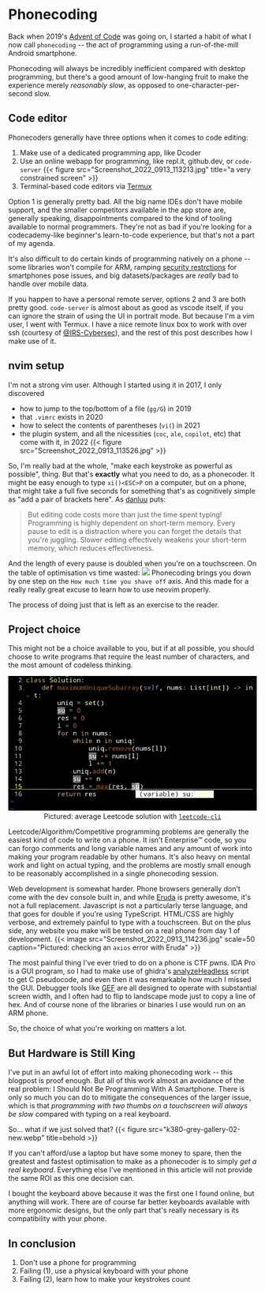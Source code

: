 # Phonecoding


Back when 2019's [Advent of Code](https://adventofcode.com) was going on, I started a habit of what I now call `phonecoding` -- the act of programming using a run-of-the-mill Android smartphone.

<!--more-->

Phonecoding will always be incredibly inefficient compared with desktop programming, but there's a good amount of low-hanging fruit to make the experience merely _reasonably slow_, as opposed to one-character-per-second slow.

## Code editor
Phonecoders generally have three options when it comes to code editing:
1. Make use of a dedicated programming app, like Dcoder
2. Use an online webapp for programming, like repl.it, github.dev, or `code-server`
    {{< figure src="Screenshot_2022_0913_113213.jpg" title="a very constrained screen" >}}
3. Terminal-based code editors via [Termux](https://github.com/termux/termux-app)

Option 1 is generally pretty bad. All the big name IDEs don't have mobile support, and the smaller competitors available in the app store are, generally speaking, disappointments compared to the kind of tooling available to normal programmers. They're not as bad if you're looking for a codecademy-like beginner's learn-to-code experience, but that's not a part of my agenda.

It's also difficult to do certain kinds of programming natively on a phone -- some libraries won't compile for ARM, ramping [security restrctions](https://github.com/termux/termux-app/issues/2366) for smartphones pose issues, and big datasets/packages are *really* bad to handle over mobile data.

If you happen to have a personal remote server, options 2 and 3 are both pretty good. `code-server` is almost about as good as vscode itself, if you can ignore the strain of using the UI in portrait mode. But because I'm a vim user, I went with Termux. I have a nice remote linux box to work with over ssh (courtesy of [@IRS-Cybersec](https://github.com/IRS-Cybersec)), and the rest of this post describes how I make use of it.

## nvim setup
I'm not a strong vim user. Although I started using it in 2017, I only discovered 
* how to jump to the top/bottom of a file (`gg/G`) in 2019
* that `.vimrc` exists in 2020
* how to select the contents of parentheses (`vi(`) in 2021
* the plugin system, and all the nicessities (`coc`, `ale`, `copilot`, etc) that come with it, in 2022
{{< figure src="Screenshot_2022_0913_113526.jpg" >}}

So, I'm really bad at the whole, "make each keystroke as powerful as possible", thing. But that's **exactly** what you need to do, as a phonecoder. It might be easy enough to type `xi()<ESC>P` on a computer, but on a phone, that might take a full five seconds for something that's as cognitively simple as "add a pair of brackets here". As [danluu](https://danluu.com/productivity-velocity/) puts:
> But editing code costs more than just the time spent typing! Programming is highly dependent on short-term memory. Every pause to edit is a distraction where you can forget the details that you're juggling. Slower editing effectively weakens your short-term memory, which reduces effectiveness.

And the length of every pause is doubled when you're on a touchscreen. On the table of optimisation vs time wasted:
![](https://imgs.xkcd.com/comics/is_it_worth_the_time_2x.png)
Phonecoding brings you down by one step on the `How much time you shave off` axis. And this made for a really really great excuse to learn how to use neovim properly.

The process of doing just that is left as an exercise to the reader.

## Project choice
This might not be a choice available to you, but if at all possible, you should choose to write programs that require the least number of characters, and the most amount of codeless thinking.

<p align=center>
<img src="Screenshot_2022_0913_114021.jpg">
Pictured: average Leetcode solution with <code><a href="https://github.com/clearloop/leetcode-cli">leetcode-cli</a></code>
</p>

Leetcode/Algorithm/Competitive programming problems are generally the easiest kind of code to write on a phone. It isn't Enterprise:tm: code, so you can forgo comments and long variable names and any amount of work into making your program readable by other humans. It's also heavy on mental work and light on actual typing, and the problems are mostly small enough to be reasonably accomplished in a single phonecoding session.

Web development is somewhat harder. Phone browsers generally don't come with the dev console built in, and while [Eruda](https://github.com/liriliri/eruda) is pretty awesome, it's not a full replacement. Javascript is not a particularly terse language, and that goes for double if you're using TypeScript. HTML/CSS are highly verbose, and extremely painful to type with a touchscreen. But on the plus side, any website you make will be tested on a real phone from day 1 of development.
{{< image src="Screenshot_2022_0913_114236.jpg" scale=50 caption="Pictured: checking an <code>axios</code> error with Eruda" >}}

The most painful thing I've ever tried to do on a phone is CTF pwns. IDA Pro is a GUI program, so I had to make use of ghidra's [analyzeHeadless](https://github.com/NationalSecurityAgency/ghidra/blob/master/Ghidra/RuntimeScripts/Linux/support/analyzeHeadless) script to get C pseudocode, and even then it was remarkable how much I missed the GUI. Debugger tools like [GEF](https://hugsy.github.io/gef/) are all designed to operate with substantial screen width, and I often had to flip to landscape mode just to copy a line of hex. And of course none of the libraries or binaries I use would run on an ARM phone.

So, the choice of what you're working on matters a lot.
 
## But Hardware is Still King
I've put in an awful lot of effort into making phonecoding work -- this blogpost is proof enough. But all of this work almost an avoidance of the real problem: I Should Not Be Programming With A Smartphone. There is only so much you can do to mitigate the consequences of the larger issue, which is that _programming with two thumbs on a touchscreen will always be slow_ compared with typing on a real keyboard.

So... what if we just solved that?
{{< figure src="k380-grey-gallery-02-new.webp" title=behold >}}

If you can't afford/use a laptop but have some money to spare, then the greatest and fastest optimisation to make as a phonecoder is to simply _get a real keyboard_. Everything else I've mentioned in this article will not provide the same ROI as this one decision can.

I bought the keyboard above because it was the first one I found online, but anything will work. There are of course far better keyboards available with more ergonomic designs, but the only part that's really necessary is its compatibility with your phone.

## In conclusion
1. Don't use a phone for programming
2. Failing (1), use a physical keyboard with your phone
3. Failing (2), learn how to make your keystrokes count

